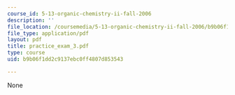 ```yaml
---
course_id: 5-13-organic-chemistry-ii-fall-2006
description: ''
file_location: /coursemedia/5-13-organic-chemistry-ii-fall-2006/b9b06f1dd2c9137ebc0ff4807d853543_practice_exam_3.pdf
file_type: application/pdf
layout: pdf
title: practice_exam_3.pdf
type: course
uid: b9b06f1dd2c9137ebc0ff4807d853543

---
```

None